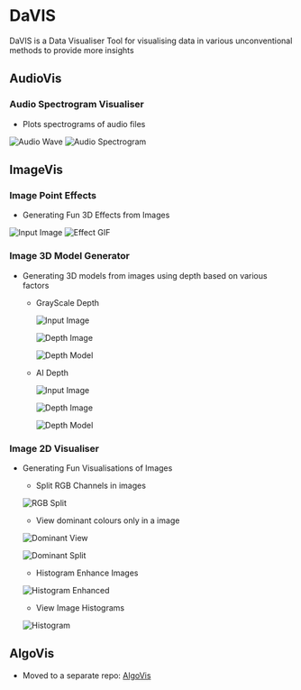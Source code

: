 # DaVIS
 DaVIS is a Data Visualiser Tool for visualising data in various unconventional methods to provide more insights

## AudioVis
### Audio Spectrogram Visualiser
   - Plots spectrograms of audio files
   
   ![Audio Wave](AudioVis/GeneratedVisualisations/AudioSpectrogram_AudioWave.png)
   ![Audio Spectrogram](AudioVis/GeneratedVisualisations/AudioSpectrogram_Spectrogram.png)
   
## ImageVis
### Image Point Effects
   - Generating Fun 3D Effects from Images
   
   ![Input Image](ImageVis/GeneratedVisualisations/Pika.jpg)
   ![Effect GIF](ImageVis/GeneratedVisualisations/Pika_IPEffect.gif)

### Image 3D Model Generator
   - Generating 3D models from images using depth based on various factors
   
      - GrayScale Depth

         ![Input Image](ImageVis/GeneratedVisualisations/Image3DVis_GrayScaleDepth_InputImage.png)

         ![Depth Image](ImageVis/GeneratedVisualisations/Image3DVis_GrayScaleDepth_DepthImage.png)

         ![Depth Model](ImageVis/GeneratedVisualisations/Image3DVis_GrayScaleDepth_Model.PNG)

      - AI Depth

         ![Input Image](ImageVis/GeneratedVisualisations/Image3DVis_AIDepth_InputImage.PNG)

         ![Depth Image](ImageVis/GeneratedVisualisations/Image3DVis_AIDepth_DepthImage.png)

         ![Depth Model](ImageVis/GeneratedVisualisations/Image3DVis_AIDepth_Model.PNG)

### Image 2D Visualiser
   - Generating Fun Visualisations of Images

      - Split RGB Channels in images
   
      ![RGB Split](ImageVis/GeneratedVisualisations/Image2DVis_RGBChannelSplit.png)

      - View dominant colours only in a image
   
      ![Dominant View](ImageVis/GeneratedVisualisations/Image2DVis_DominantChannel.png)

      ![Dominant Split](ImageVis/GeneratedVisualisations/Image2DVis_RGBDominantChannelSplit.png)

      - Histogram Enhance Images
   
      ![Histogram Enhanced](ImageVis/GeneratedVisualisations/Image2DVis_ImageEnhance.png)

      - View Image Histograms
   
      ![Histogram](ImageVis/GeneratedVisualisations/Image2DVis_ImageHistogram.png)

## AlgoVis

 - Moved to a separate repo: [AlgoVis](https://www.github.com/KausikN/AlgoVis)